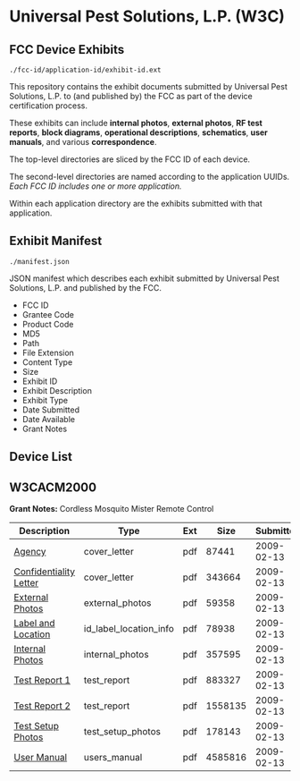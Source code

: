 # Universal Pest Solutions, L.P. (W3C)
## FCC Device Exhibits

```
./fcc-id/application-id/exhibit-id.ext
```

This repository contains the exhibit documents submitted by Universal Pest Solutions, L.P. to (and published by) the FCC as part of the device certification process.

These exhibits can include **internal photos**, **external photos**, **RF test reports**, **block diagrams**, **operational descriptions**, **schematics**, **user manuals**, and various **correspondence**.

The top-level directories are sliced by the FCC ID of each device.

The second-level directories are named according to the application UUIDs. *Each FCC ID includes one or more application.*

Within each application directory are the exhibits submitted with that application. 

## Exhibit Manifest

```
./manifest.json
```

JSON manifest which describes each exhibit submitted by Universal Pest Solutions, L.P. and published by the FCC.

- FCC ID
- Grantee Code
- Product Code
- MD5
- Path
- File Extension
- Content Type
- Size
- Exhibit ID
- Exhibit Description
- Exhibit Type
- Date Submitted
- Date Available
- Grant Notes

## Device List
## W3CACM2000
**Grant Notes:** Cordless Mosquito Mister Remote Control

| Description | Type | Ext | Size | Submitted | Available |
| ----------- | ---- | --- | ---- | --------- | --------- |
| [Agency](W3CACM2000/cae375c23ebfa178d7fd8acc63b123b7/1068462.pdf) | cover_letter | pdf | 87441 | 2009-02-13 | 2009-02-14 |
| [Confidentiality Letter](W3CACM2000/cae375c23ebfa178d7fd8acc63b123b7/1068463.pdf) | cover_letter | pdf | 343664 | 2009-02-13 | 2009-02-14 |
| [External Photos](W3CACM2000/cae375c23ebfa178d7fd8acc63b123b7/1068465.pdf) | external_photos | pdf | 59358 | 2009-02-13 | 2009-03-25 |
| [Label and Location](W3CACM2000/cae375c23ebfa178d7fd8acc63b123b7/1068467.pdf) | id_label_location_info | pdf | 78938 | 2009-02-13 | 2009-02-14 |
| [Internal Photos](W3CACM2000/cae375c23ebfa178d7fd8acc63b123b7/1068466.pdf) | internal_photos | pdf | 357595 | 2009-02-13 | 2009-03-25 |
| [Test Report 1](W3CACM2000/cae375c23ebfa178d7fd8acc63b123b7/1068470.pdf) | test_report | pdf | 883327 | 2009-02-13 | 2009-02-14 |
| [Test Report 2](W3CACM2000/cae375c23ebfa178d7fd8acc63b123b7/1068471.pdf) | test_report | pdf | 1558135 | 2009-02-13 | 2009-02-14 |
| [Test Setup Photos](W3CACM2000/cae375c23ebfa178d7fd8acc63b123b7/1068472.pdf) | test_setup_photos | pdf | 178143 | 2009-02-13 | 2009-03-25 |
| [User Manual](W3CACM2000/cae375c23ebfa178d7fd8acc63b123b7/1068473.pdf) | users_manual | pdf | 4585816 | 2009-02-13 | 2009-02-14 |
